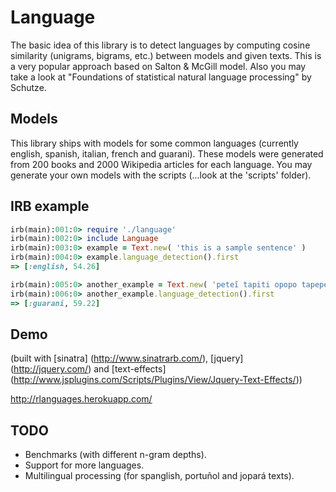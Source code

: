 ﻿
# Language

The basic idea of this library is to detect languages by computing cosine similarity (unigrams, bigrams, etc.) between models and given texts.
This is a very popular approach based on Salton & McGill model. Also you may take a look at "Foundations of statistical natural language processing" by Schutze.

## Models

This library ships with models for some common languages (currently english, spanish, italian, french and guarani). These models were generated from 200 books and 2000 Wikipedia articles for each language. You may generate your own models with the scripts (...look at the 'scripts' folder).

## IRB example

```ruby
irb(main):001:0> require './language'
irb(main):002:0> include Language
irb(main):003:0> example = Text.new( 'this is a sample sentence' )
irb(main):004:0> example.language_detection().first
=> [:english, 54.26]

irb(main):005:0> another_example = Text.new( 'peteĩ tapiti opopo tapepe' )
irb(main):006:0> another_example.language_detection().first
=> [:guarani, 59.22]
```

## Demo

(built with [sinatra] (http://www.sinatrarb.com/), [jquery] (http://jquery.com/) and [text-effects] (http://www.jsplugins.com/Scripts/Plugins/View/Jquery-Text-Effects/))

http://rlanguages.herokuapp.com/

## TODO

* Benchmarks (with different n-gram depths).
* Support for more languages.
* Multilingual processing (for spanglish, portuñol and jopará texts).

